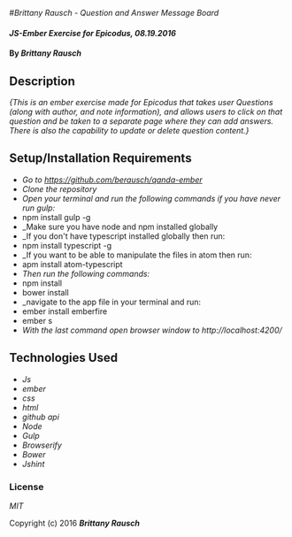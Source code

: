 #_Brittany Rausch - Question and Answer Message Board_

#### _JS-Ember Exercise for Epicodus, 08.19.2016_

#### By _**Brittany Rausch**_

## Description

_{This is an ember exercise made for Epicodus that takes user Questions (along with author, and note information), and allows users to click on that question and be taken to a separate page where they can add answers. There is also the capability to update or delete question content.}_

## Setup/Installation Requirements

* _Go to https://github.com/berausch/qanda-ember_
* _Clone the repository_
* _Open your terminal and run the following commands if you have never run gulp:_
* npm install gulp -g
* _Make sure you have node and npm installed globally
* _If you don't have typescript installed globally then run:
* npm install typescript -g
* _If you want to be able to manipulate the files in atom then run:
* apm install atom-typescript
* _Then run the following commands:_
* npm install
* bower install
* _navigate to the app file in your terminal and run:
* ember install emberfire
* ember s
* _With the last command open browser window to http://localhost:4200/_

## Technologies Used

* _Js_
* _ember_
* _css_
* _html_
* _github api_
* _Node_
* _Gulp_
* _Browserify_
* _Bower_
* _Jshint_


### License

*MIT*

Copyright (c) 2016 **_Brittany Rausch_**
